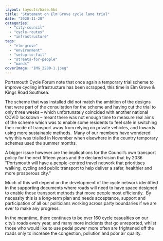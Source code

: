 ```yaml
---
layout: layouts/base.hbs
title: "Statement on Elm Grove cycle lane trial"
date: "2020-11-28"
categories: 
  - "city-council"
  - "cycle-routes"
  - "infrastructure"
tags: 
  - "elm-grove"
  - "environment"
  - "setup-to-fail"
  - "streets-for-people"
  - "wands"
coverImage: "IMG_2280-1.jpeg"
---
```


Portsmouth Cycle Forum note that once again a temporary trial scheme to improve cycling infrastructure has been scrapped, this time in Elm Grove & Kings Road Southsea.

The scheme that was installed did not match the ambition of the designs that were part of the consultation for the scheme and having cut the trial to only three weeks – which unfortunately coincided with another national COVID lockdown – meant there was not enough time to measure real aims of the scheme which was to enable some residents to feel safe in switching their mode of transport away from relying on private vehicles, and towards using more sustainable methods.  Many of our members have wondered why this was trialled in November when elsewhere in the country temporary schemes used the summer months.

A bigger issue however are the implications for the Council’s own transport policy for the next fifteen years and the declared vision that by 2036 “Portsmouth will have a people-centred travel network that prioritises walking, cycling and public transport to help deliver a safer, healthier and more prosperous city.”

Much of this will depend on the development of the cycle network identified in the supporting documents where roads will need to have space designed to enable those transport methods that move people most efficiently.  By necessity this is a long-term plan and needs acceptance, support and participation of all our politicians working across party boundaries if we are ever to make any progress.  

In the meantime, there continues to be over 160 cycle casualties on our city’s roads every year, and many more incidents that go unreported, whilst those who would like to use pedal power more often are frightened off the roads only to increase the congestion, pollution and poor air quality.
